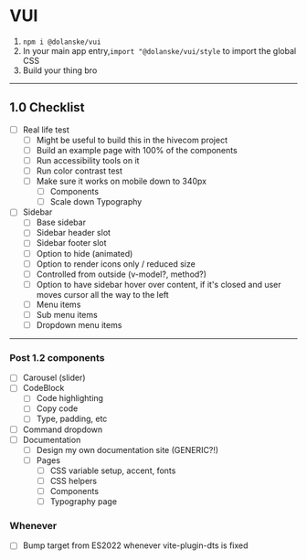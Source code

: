 # VUI

1. `npm i @dolanske/vui`
2. In your main app entry,`import "@dolanske/vui/style` to import the global CSS
3. Build your thing bro

---

## 1.0 Checklist

- [ ] Real life test
  - [ ] Might be useful to build this in the hivecom project
  - [ ] Build an example page with 100% of the components
  - [ ] Run accessibility tools on it
  - [ ] Run color contrast test
  - [ ] Make sure it works on mobile down to 340px
    - [ ] Components
    - [ ] Scale down Typography
- [ ] Sidebar
  - [ ] Base sidebar
  - [ ] Sidebar header slot
  - [ ] Sidebar footer slot
  - [ ] Option to hide (animated)
  - [ ] Option to render icons only / reduced size
  - [ ] Controlled from outside (v-model?, method?)
  - [ ] Option to have sidebar hover over content, if it's closed and user moves
  cursor all the way to the left
  - [ ] Menu items
  - [ ] Sub menu items
  - [ ] Dropdown menu items

---

### Post 1.2 components

- [ ] Carousel (slider)
- [ ] CodeBlock
  - [ ] Code highlighting
  - [ ] Copy code
  - [ ] Type, padding, etc
- [ ] Command dropdown
- [ ] Documentation
  - [ ] Design my own documentation site (GENERIC?!)
  - [ ] Pages
    - [ ] CSS variable setup, accent, fonts
    - [ ] CSS helpers
    - [ ] Components
    - [ ] Typography page

### Whenever

- [ ] Bump target from ES2022 whenever vite-plugin-dts is fixed
